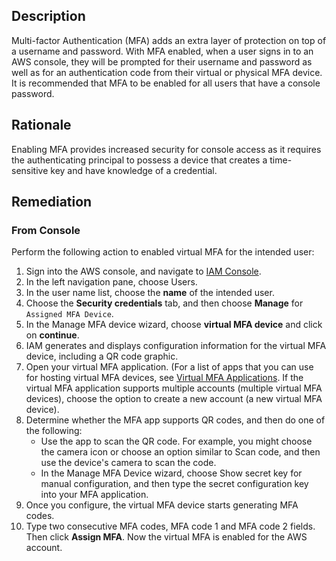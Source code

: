 ## Description

Multi-factor Authentication (MFA) adds an extra layer of protection on top of a username and password. With MFA enabled, when a user signs in to an AWS console, they will be prompted for their username and password as well as for an authentication code from their virtual or physical MFA device. It is recommended that MFA to be enabled for all users that have a console password.

## Rationale

Enabling MFA provides increased security for console access as it requires the authenticating principal to possess a device that creates a time-sensitive key and have knowledge of a credential.

## Remediation

### From Console

Perform the following action to enabled virtual MFA for the intended user:

1. Sign into the AWS console, and navigate to [IAM Console](https://console.aws.amazon.com/iam/home#/).
2. In the left navigation pane, choose Users.
3. In the user name list, choose the **name** of the intended user.
4. Choose the **Security credentials** tab, and then choose **Manage** for `Assigned MFA Device`.
5. In the Manage MFA device wizard, choose **virtual MFA device** and click on **continue**.
6. IAM generates and displays configuration information for the virtual MFA device, including a QR code graphic.
7. Open your virtual MFA application. (For a list of apps that you can use for hosting virtual MFA devices, see [Virtual MFA Applications](https://aws.amazon.com/iam/features/mfa/?audit=2019q1#Virtual_MFA_Applications). If the virtual MFA application supports multiple accounts (multiple virtual MFA devices), choose the option to create a new account (a new virtual MFA device).
8. Determine whether the MFA app supports QR codes, and then do one of the following:
    - Use the app to scan the QR code. For example, you might choose the camera icon or choose an option similar to Scan code, and then use the device's camera to scan the code.
    - In the Manage MFA Device wizard, choose Show secret key for manual configuration, and then type the secret configuration key into your MFA application.
9. Once you configure, the virtual MFA device starts generating MFA codes.
10. Type two consecutive MFA codes, MFA code 1 and MFA code 2 fields. Then click **Assign MFA**. Now the virtual MFA is enabled for the AWS account.